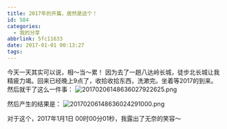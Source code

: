 ```yaml
---
title: 2017年的开篇，居然是这个！
id: 584
categories:
  - 我的分享
abbrlink: 5fc11633
date: 2017-01-01 00:13:27
tags:
---
```


今天一天其实可以说，相～当～累！ 因为去了一趟八达岭长城，徒步北长城让我精疲力竭。回来已经晚上9点了，收拾收拾东西，洗漱完。坐着等2017的到来。
然后就干了这么一件事：
![20170206148636027922625.png](http://ojrm4585k.bkt.clouddn.com/20170206148636027922625.png)

然后产生的结果是：
![20170206148636024291000.png](http://ojrm4585k.bkt.clouddn.com/20170206148636024291000.png)

对于这个，2017年1月1日 00时00分01秒，我露出了无奈的笑容～